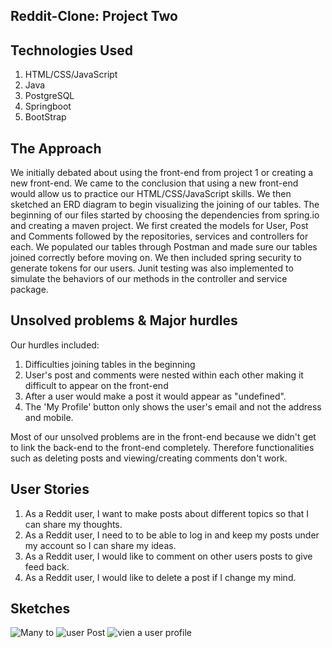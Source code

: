 ## Reddit-Clone: Project Two

## Technologies Used
1. HTML/CSS/JavaScript
2. Java
3. PostgreSQL
4. Springboot
5. BootStrap

## The Approach 

We initially debated about using the front-end from project 1 or creating a new front-end. We came to the conclusion that using a new front-end would allow us to practice our HTML/CSS/JavaScript skills. We then sketched an ERD diagram to begin visualizing the joining of our tables. The beginning of our files started by choosing the dependencies from spring.io and creating a maven project. We first created the models for  User, Post and Comments followed by the repositories, services and  controllers for each. We populated our tables through Postman and made sure our tables joined correctly before moving on. We then included spring security to generate tokens for our users. Junit testing was also implemented to simulate the behaviors of our methods in the controller and service package. 

## Unsolved problems & Major hurdles

Our hurdles included:

1. Difficulties joining tables in the beginning
2. User's post and comments were nested within each other making it difficult to appear on the front-end
3. After a user would make a post it would appear as "undefined".
4. The 'My Profile' button only shows the user's email and not the address and mobile. 

Most of our unsolved problems are in the front-end because we didn't get to link the back-end to the front-end completely. Therefore functionalities such as deleting posts and viewing/creating comments don't work.

## User Stories
1. As a Reddit user, I want to make posts about different topics so that I can share my thoughts.
2. As a Reddit user, I need to to be able to log in and keep my posts under my account so I can share my ideas.	
3. As a Reddit user, I would like to comment on other users posts to give feed back.	
4. As a Reddit user, I would like to delete a post if I change my mind. 


## Sketches

![Many to](https://user-images.githubusercontent.com/28772023/66508313-de7d5980-ea9e-11e9-9058-d22aa00eeac0.JPG)
![user Post](https://user-images.githubusercontent.com/28772023/66508518-4cc21c00-ea9f-11e9-9d8b-278bd00dba50.JPG)
![vien a user profile](https://user-images.githubusercontent.com/28772023/66508633-7d09ba80-ea9f-11e9-8106-57e612acfd60.jpg)
